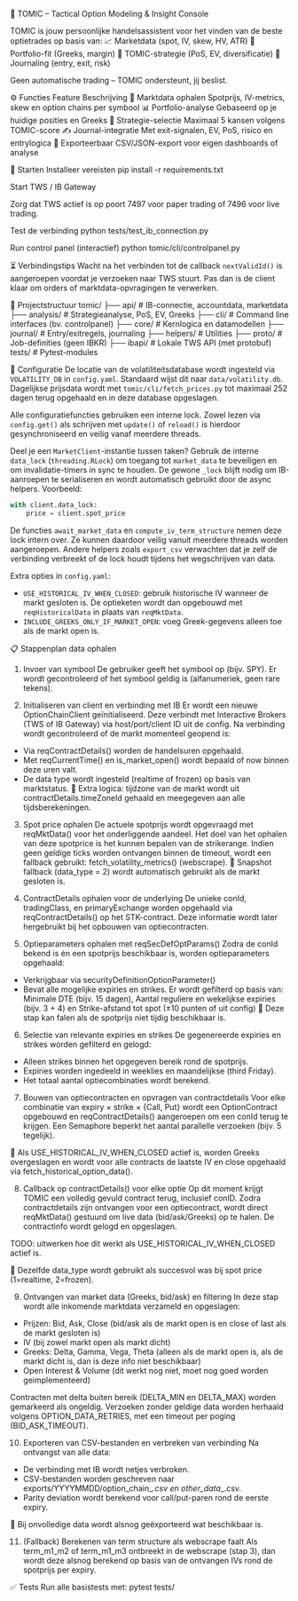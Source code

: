 🧠 TOMIC – Tactical Option Modeling & Insight Console

TOMIC is jouw persoonlijke handelsassistent voor het vinden van de beste optietrades op basis van:
📈 Marketdata (spot, IV, skew, HV, ATR)
💼 Portfolio-fit (Greeks, margin)
🧠 TOMIC-strategie (PoS, EV, diversificatie)
📓 Journaling (entry, exit, risk)

Geen automatische trading – TOMIC ondersteunt, jij beslist.

⚙️ Functies
Feature	Beschrijving
📡 Marktdata ophalen	Spotprijs, IV-metrics, skew en option chains per symbool
📊 Portfolio-analyse	Gebaseerd op je huidige posities en Greeks
🎯 Strategie-selectie	Maximaal 5 kansen volgens TOMIC-score
✍️ Journal-integratie	Met exit-signalen, EV, PoS, risico en entrylogica
📁 Exporteerbaar	CSV/JSON-export voor eigen dashboards of analyse

🚀 Starten
Installeer vereisten
pip install -r requirements.txt

Start TWS / IB Gateway

Zorg dat TWS actief is op poort 7497 voor paper trading of 7496 voor live trading.

Test de verbinding
python tests/test_ib_connection.py

Run control panel (interactief)
python tomic/cli/controlpanel.py

⏳ Verbindingstips
Wacht na het verbinden tot de callback `nextValidId()` is aangeroepen voordat
je verzoeken naar TWS stuurt. Pas dan is de client klaar om orders of
marktdata-opvragingen te verwerken.

📂 Projectstructuur
tomic/
├── api/               # IB-connectie, accountdata, marketdata
├── analysis/          # Strategieanalyse, PoS, EV, Greeks
├── cli/               # Command line interfaces (bv. controlpanel)
├── core/              # Kernlogica en datamodellen
├── journal/           # Entry/exitregels, journaling
├── helpers/           # Utilities
├── proto/             # Job-definities (geen IBKR)
├── ibapi/             # Lokale TWS API (met protobuf)
tests/                 # Pytest-modules

📄 Configuratie
De locatie van de volatiliteitsdatabase wordt ingesteld via `VOLATILITY_DB` in
`config.yaml`. Standaard wijst dit naar `data/volatility.db`.
Dagelijkse prijsdata wordt met `tomic/cli/fetch_prices.py` tot maximaal 252 dagen
terug opgehaald en in deze database opgeslagen.

Alle configuratiefuncties gebruiken een interne lock. Zowel lezen via
``config.get()`` als schrijven met ``update()`` of ``reload()`` is hierdoor
gesynchroniseerd en veilig vanaf meerdere threads.

Deel je een `MarketClient`-instantie tussen taken? Gebruik de interne
  `data_lock` (``threading.RLock``) om toegang tot ``market_data`` te beveiligen
  en om invalidatie-timers in sync te houden. De gewone ``_lock`` blijft nodig
  om IB-aanroepen te serialiseren en wordt automatisch gebruikt door de async
  helpers. Voorbeeld:

  ```python
  with client.data_lock:
      price = client.spot_price
  ```

De functies ``await_market_data`` en ``compute_iv_term_structure`` nemen
deze lock intern over. Ze kunnen daardoor veilig vanuit meerdere threads
worden aangeroepen. Andere helpers zoals ``export_csv`` verwachten dat je
zelf de verbinding verbreekt of de lock houdt tijdens het wegschrijven van
data.

Extra opties in `config.yaml`:
- `USE_HISTORICAL_IV_WHEN_CLOSED`: gebruik historische IV wanneer de markt
  gesloten is. De optieketen wordt dan opgebouwd met `reqHistoricalData` in
  plaats van `reqMktData`.
- `INCLUDE_GREEKS_ONLY_IF_MARKET_OPEN`: voeg Greek-gegevens alleen toe als de
  markt open is.


📋 Stappenplan data ophalen
1. Invoer van symbool
De gebruiker geeft het symbool op (bijv. SPY). Er wordt gecontroleerd of het symbool geldig is (alfanumeriek, geen rare tekens).

2. Initialiseren van client en verbinding met IB
Er wordt een nieuwe OptionChainClient geïnitialiseerd. Deze verbindt met Interactive Brokers (TWS of IB Gateway) via host/port/client ID uit de config.
Na verbinding wordt gecontroleerd of de markt momenteel geopend is:
- Via reqContractDetails() worden de handelsuren opgehaald.
- Met reqCurrentTime() en is_market_open() wordt bepaald of now binnen deze uren valt.
- De data type wordt ingesteld (realtime of frozen) op basis van marktstatus.
📌 Extra logica: tijdzone van de markt wordt uit contractDetails.timeZoneId gehaald en meegegeven aan alle tijdsberekeningen.

3. Spot price ophalen
De actuele spotprijs wordt opgevraagd met reqMktData() voor het onderliggende aandeel. Het doel van het ophalen van deze spotprice is het
kunnen bepalen van de strikerange. Indien geen geldige ticks worden ontvangen binnen de timeout, wordt een fallback gebruikt: fetch_volatility_metrics() (webscrape).
📌 Snapshot fallback (data_type = 2) wordt automatisch gebruikt als de markt gesloten is.

4. ContractDetails ophalen voor de underlying
De unieke conId, tradingClass, en primaryExchange worden opgehaald via reqContractDetails() op het STK-contract.
Deze informatie wordt later hergebruikt bij het opbouwen van optiecontracten.

5. Optieparameters ophalen met reqSecDefOptParams()
Zodra de conId bekend is én een spotprijs beschikbaar is, worden optieparameters opgehaald:
- Verkrijgbaar via securityDefinitionOptionParameter()
- Bevat alle mogelijke expiries en strikes.
Er wordt gefilterd op basis van: Minimale DTE (bijv. 15 dagen), Aantal reguliere en wekelijkse expiries (bijv. 3 + 4) en Strike-afstand tot spot (±10 punten of uit config)
📌 Deze stap kan falen als de spotprijs niet tijdig beschikbaar is.

6. Selectie van relevante expiries en strikes
De gegenereerde expiries en strikes worden gefilterd en gelogd:
- Alleen strikes binnen het opgegeven bereik rond de spotprijs.
- Expiries worden ingedeeld in weeklies en maandelijkse (third Friday).
- Het totaal aantal optiecombinaties wordt berekend.

7. Bouwen van optiecontracten en opvragen van contractdetails
Voor elke combinatie van expiry × strike × {Call, Put} wordt een OptionContract opgebouwd en reqContractDetails() aangeroepen om een conId terug te krijgen.
Een Semaphore beperkt het aantal parallelle verzoeken (bijv. 5 tegelijk). 

📌 Als USE_HISTORICAL_IV_WHEN_CLOSED actief is, worden Greeks overgeslagen en wordt voor alle contracts de laatste IV en close opgehaald via fetch_historical_option_data().

8. Callback op contractDetails() voor elke optie
Op dit moment krijgt TOMIC een volledig gevuld contract terug, inclusief conID. Zodra contractdetails zijn ontvangen voor een optiecontract, wordt direct reqMktData() gestuurd 
om live data (bid/ask/Greeks) op te halen. De contractinfo wordt gelogd en opgeslagen. 

TODO: uitwerken hoe dit werkt als USE_HISTORICAL_IV_WHEN_CLOSED actief is.

📌 Dezelfde data_type wordt gebruikt als succesvol was bij spot price (1=realtime, 2=frozen).

9. Ontvangen van market data (Greeks, bid/ask) en filtering
In deze stap wordt alle inkomende marktdata verzameld en opgeslagen:
- Prijzen: Bid, Ask, Close (bid/ask als de markt open is en close of last als de markt gesloten is)
- IV (bij zowel markt open als markt dicht)
- Greeks: Delta, Gamma, Vega, Theta (alleen als de markt open is, als de markt dicht is, dan is deze info niet beschikbaar)
- Open Interest & Volume (dit werkt nog niet, moet nog goed worden geimplementeerd)

Contracten met delta buiten bereik (DELTA_MIN en DELTA_MAX) worden gemarkeerd als ongeldig.
Verzoeken zonder geldige data worden herhaald volgens OPTION_DATA_RETRIES, met een timeout per poging (BID_ASK_TIMEOUT).

10. Exporteren van CSV-bestanden en verbreken van verbinding
Na ontvangst van alle data:
- De verbinding met IB wordt netjes verbroken.
- CSV-bestanden worden geschreven naar exports/YYYYMMDD/option_chain_<symbol>_<timestamp>.csv en other_data_<symbol>_<timestamp>.csv.
- Parity deviation wordt berekend voor call/put-paren rond de eerste expiry.

📌 Bij onvolledige data wordt alsnog geëxporteerd wat beschikbaar is.

11. (Fallback) Berekenen van term structure als webscrape faalt
Als term_m1_m2 of term_m1_m3 ontbreekt in de webscrape (stap 3), dan wordt deze alsnog berekend op basis van de ontvangen IVs rond de spotprijs per expiry.





✅ Tests
Run alle basistests met:
pytest tests/